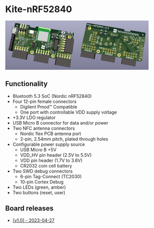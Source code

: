 # Kite-nRF52840

<img src="kite-nrf52840-mfg-v1.0-c81fdbb-2023-06-14/pcb-top.png" alt="top" width="45%"/><img src="kite-nrf52840-mfg-v1.0-c81fdbb-2023-06-14/pcb-bottom.png" alt="bot" width="45%"/>

## Functionality
- Bluetooth 5.3 SoC (Nordic nRF52840)
- Four 12-pin female connectors
  - Digilent Pmod™ Compatible
  - One port with controllable VDD supply voltage
- +3.3V LDO regulator
- USB Micro B connector for data and/or power
- Two NFC antenna connectors
  - Nordic flex PCB antenna port
  - 2-pin, 2.54mm pitch, plated through holes
- Configurable power supply source
  - USB Micro B +5V
  - VDD_HV pin header (2.5V to 5.5V)
  - VDD pin header (1.7V to 3.6V)
  - CR2032 coin cell battery
- Two SWD debug connectors
  - 6-pin Tag-Connect (TC2030)
  - 10-pin Cortex Debug
- Two LEDs (green, amber)
- Two buttons (reset, user)

## Board releases
- [[v1.0] - 2023-04-27](kite-nrf52840-mfg-v1.0-c81fdbb-2023-06-14)
